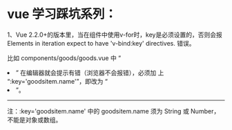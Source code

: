 
# vue 学习踩坑系列：

  1、Vue 2.2.0+的版本里，当在组件中使用v-for时，key是必须设置的，否则会报 Elements in iteration expect to have 'v-bind:key' directives.   错误。
  
  比如 components/goods/goods.vue 中 “<li class='foodswrap' v-for='goodsitem in goods'>” 在编辑器就会提示有错（浏览器不会报错），必须加 上 “:key='goodsitem.name'”，即改为 “<li class='foodswrap' v-for='goodsitem in goods' :key='goodsitem.name'>”。
  
  ---
  注：:key='goodsitem.name' 中的 goodsitem.name 须为 String 或 Number，不能是对象或数组。